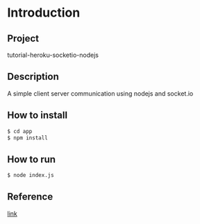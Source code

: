 # 


# Introduction

## Project  

tutorial-heroku-socketio-nodejs

## Description

A simple client server communication using nodejs and socket.io

## How to install  

~~~bash
$ cd app
$ npm install
~~~

## How to run

~~~bash
$ node index.js
~~~

## Reference
[link](https://devcenter.heroku.com/articles/node-websockets)